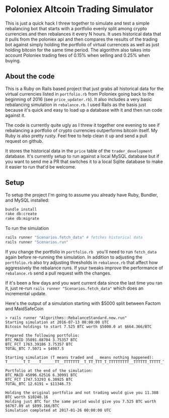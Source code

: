 # Poloniex Altcoin Trading Simulator

This is just a quick hack I threw together to simulate and test a simple rebalancing bot that
starts with a portfolio evenly split among crypto currencies and then rebalances
it every N hours. It uses historical data that it pulls from the poloniex api and 
then compares the results of the trading bot against simply holding the portfolio
of virtual currenceis as well as just holding bitcoin for the same time period. The algorithm 
also takes into account Poloniex trading fees of 0.15% when selling and 0.25% when buying. 

## About the code

This is a Ruby on Rails based project that just grabs all historical data
for the virtual currencies listed in `portfolio.rb` from Poloniex
going back to the beginning of 2016 (see `price_updater.rb`). It also includes a very basic
rebalancing simulation in `rebalance.rb`. I used Rails as the basis just
because it's quick and easy to load up a database with it and then run code against
it.

The code is currently quite ugly as I threw it together one evening
to see if rebalancing a portfolio of crypto currencies outperforms bitcoin itself. My Ruby is
 also pretty rusty. Feel free to help clean it up and send a pull request on github.

It stores the historical data in the `price` table of the `trader_development` database. 
It's currently setup to run against a local MySQL database but if you want to send
me a PR that switches it to a local Sqlite database to make it easier to run that'd be welcome.

## Setup

To setup the project I'm going to assume you already have Ruby, Bundler, and MySQL installed:
```bash
bundle install
rake db:create
rake db:migrate
```

To run the simulation

```bash
rails runner "Scenarios.fetch_data" # fetches historical data
rails runner "Scenarios.run"
```

If you change the portfolio in `portfolio.rb ` you'll need to run `fetch_data` again before
re-running the simulation. In addition to adjusting the `portfolio.rb` also try adjusting
thresholds in `rebalance.rb` that affect how aggressively the rebalance runs. If your tweaks improve the performance of `rebalance.rb` send
a pull request with the changes.

If it's been a few days and you want current data since the last time
you ran it, just re-run `rails runner "Scenarios.fetch_data"` which does an incremental update.

Here's the output of a simulation starting with $5000 split between Factom and MaidSafeCoin

```
> rails runner "Algorithms::RebalanceStandard.new.run"
Starting simulation at 2016-07-13 00:00:00 UTC
Bitcoin holdings to start 7.525 BTC worth $5000.0 at $664.366/BTC

Prepared the following portfolio:
BTC_MAID 35891.88704 3.75357 BTC
BTC_FCT 1763.39186 3.75357 BTC
TOTAL_BTC 7.5071 = $4987.5

Starting simulation (T means traded and _ means nothing happened):
T_______T_T____T______TT__TTTTTTT__T_TT_TTT_T_TTTTTTTTT__TTTTTT_TTTTT_TTT___T_TTT_TT_TT_T_T_T_T_TT_T_TT____TTTTTT____TTT___T__T_T__T______________T____TTTTTTT_TTTTT_____TTTTTTTTT_______T_T___T_TT_T

Portfolio at the end of the simulation:
BTC_MAID 45096.62516 6.30991 BTC
BTC_FCT 1747.53293 6.30925 BTC
TOTAL_BTC 12.6191 = $11346.73

Holding the original portfolio and not trading would give you 11.388 BTC worth $10240.16
Holding just BTC for the same period would give you 7.525 BTC worth $6767.09 at $899.166/BTC
Simulation completed at 2017-01-26 00:00:00 UTC
```
